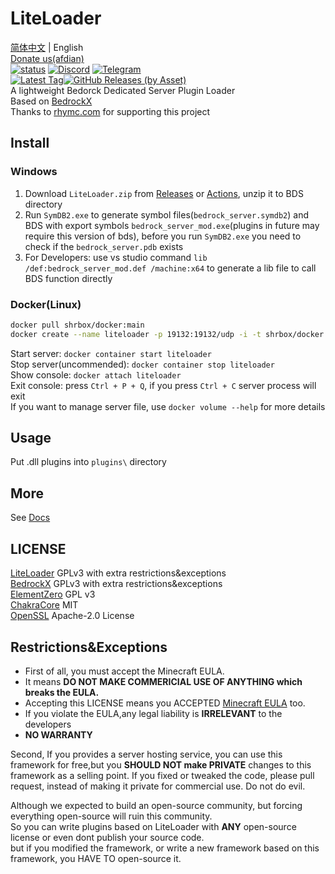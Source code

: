 # LiteLoader
[简体中文](README_zh-cn.md) | English  
[Donate us(afdian)](https://afdian.net/@liteldev)  
<a href="https://github.com/LiteLDev/LiteLoader/actions">![status](https://img.shields.io/github/workflow/status/LiteLDev/LiteLoader/Build%20LiteLoader?style=flat-square)</a>
<a href="https://discord.gg/27KTrxHc9t">![Discord](https://img.shields.io/discord/849252980430864384?style=flat-square)</a>
<a href="https://t.me/liteloader">![Telegram](https://img.shields.io/badge/telegram-LiteLoader-%232CA5E0?style=flat-square&logo=Telegram)</a><br>
<a href="https://github.com/LiteLDev/LiteLoader/releases/latest">![Latest Tag](https://img.shields.io/github/v/tag/LiteLDev/LiteLoader?label=LATEST%20TAG&style=flat-square)![GitHub Releases (by Asset)](https://img.shields.io/github/downloads/LiteLDev/LiteLoader/latest/total?style=flat-square)</a><br>
A lightweight Bedorck Dedicated Server Plugin Loader  
Based on [BedrockX](https://github.com/Sysca11/BedrockX)  
Thanks to [rhymc.com](https://www.rhymc.com/) for supporting this project

## Install
### Windows
1. Download `LiteLoader.zip` from [Releases](https://github.com/LiteLDev/LiteLoader/releases) or [Actions](https://github.com/LiteLDev/LiteLoader/actions), unzip it to BDS directory
2. Run `SymDB2.exe` to generate symbol files(`bedrock_server.symdb2`) and BDS with export symbols `bedrock_server_mod.exe`(plugins in future may require this version of bds), before you run `SymDB2.exe` you need to check if the `bedrock_server.pdb` exists
3. For Developers: use vs studio command `lib /def:bedrock_server_mod.def /machine:x64` to generate a lib file to call BDS function directly

### Docker(Linux)
```bash
docker pull shrbox/docker:main
docker create --name liteloader -p 19132:19132/udp -i -t shrbox/docker:main
```
Start server: `docker container start liteloader`  
Stop server(uncommended): `docker container stop liteloader`  
Show console: `docker attach liteloader`  
Exit console: press `Ctrl + P + Q`, if you press `Ctrl + C` server process will exit  
If you want to manage server file, use `docker volume --help` for more details

## Usage
Put .dll plugins into `plugins\` directory  

## More
See [Docs](https://docs.litetitle.com/)

## LICENSE  
[LiteLoader](https://github.com/LiteLDev/LiteLoader) GPLv3 with extra restrictions&exceptions  
[BedrockX](https://github.com/Sysca11/BedrockX) GPLv3 with extra restrictions&exceptions  
[ElementZero](https://github.com/Element-0/ElementZero) GPL v3  
[ChakraCore](https://github.com/chakra-core/ChakraCore) MIT  
[OpenSSL](https://github.com/openssl/openssl) Apache-2.0 License

## Restrictions&Exceptions
- First of all, you must accept the Minecraft EULA.  
- It means **DO NOT MAKE COMMERICIAL USE OF ANYTHING which breaks the EULA.**  
- Accepting this LICENSE means you ACCEPTED [Minecraft EULA](https://account.mojang.com/terms) too.  
- If you violate the EULA,any legal liability is **IRRELEVANT** to the developers  
- **NO WARRANTY**

Second, If you provides a server hosting service, you can use this framework for free,but you **SHOULD NOT make PRIVATE** changes to this framework as a selling point. If you fixed or tweaked the code, please pull request, instead of making it private for commercial use.
Do not do evil.

Although we expected to build an open-source community, but forcing everything open-source will ruin this community.  
So you can write plugins based on LiteLoader with **ANY** open-source license or even dont publish your source code.  
but if you modified the framework, or write a new framework based on this framework, you HAVE TO open-source it.
